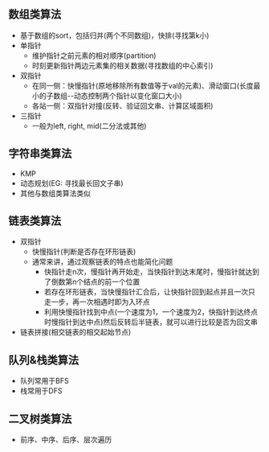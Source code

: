 ## 数组类算法
* 基于数组的sort，包括归并(两个不同数组)，快排(寻找第k小)
* 单指针
  * 维护指针之前元素的相对顺序(partition)
  * 时刻更新指针两边元素集的相关数据(寻找数组的中心索引)
* 双指针
  * 在同一侧：快慢指针(原地移除所有数值等于val的元素)、滑动窗口(长度最小的子数组--动态控制两个指针以变化窗口大小)
  * 各站一侧：双指针对撞(反转、验证回文串、计算区域面积)
* 三指针
  * 一般为left, right, mid(二分法或其他)


## 字符串类算法
* KMP
* 动态规划(EG: 寻找最长回文子串)
* 其他与数组类算法类似

## 链表类算法
* 双指针
  * 快慢指针(判断是否存在环形链表)
  * 通常来讲，通过观察链表的特点也能简化问题
    * 快指针走n次，慢指针再开始走，当快指针到达末尾时，慢指针就达到了倒数第n个结点的前一个位置
    * 若存在环形链表，当快慢指针汇合后，让快指针回到起点并且一次只走一步，再一次相遇时即为入环点
    * 利用快慢指针找到中点(一个速度为1，一个速度为2，快指针到达终点时慢指针到达中点)然后反转后半链表，就可以进行比较是否为回文串
* 链表拼接(相交链表的相交起始节点)

## 队列&栈类算法
* 队列常用于BFS
* 栈常用于DFS


## 二叉树类算法
* 前序、中序、后序、层次遍历




